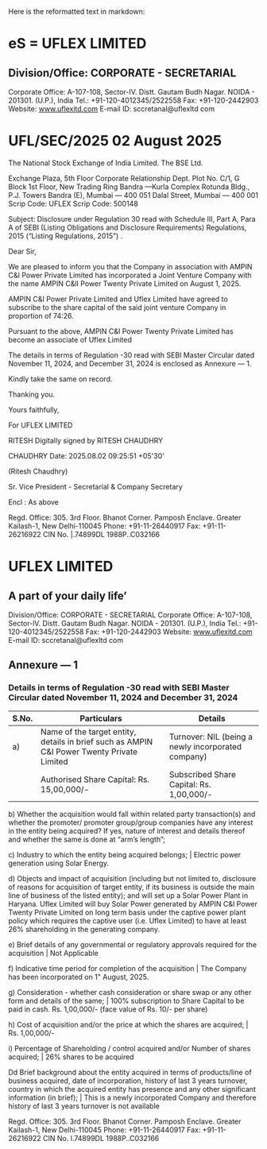 Here is the reformatted text in markdown:

# eS = UFLEX LIMITED

## Division/Office: CORPORATE - SECRETARIAL

Corporate Office: A-107-108, Sector-IV. Distt. Gautam Budh Nagar. NOIDA - 201301. (U.P.), India
Tel.: +91-120-4012345/2522558 Fax: +91-120-2442903
Website: www.uflexitd.com E-mail ID: sccretanal@uflexltd com

# UFL/SEC/2025 02 August 2025

The National Stock Exchange of India Limited. The BSE Ltd.

Exchange Plaza, 5th Floor Corporate Relationship Dept.
Plot No. C/1, G Block 1st Floor, New Trading Ring
Bandra —Kurla Complex Rotunda Bldg., P.J. Towers
Bandra (E), Mumbai — 400 051 Dalal Street, Mumbai — 400 001
Scrip Code: UFLEX Scrip Code: 500148

Subject: Disclosure under Regulation 30 read with Schedule III, Part A, Para A of
SEBI (Listing Obligations and Disclosure Requirements) Regulations,
2015 (“Listing Regulations, 2015”) .

Dear Sir,

We are pleased to inform you that the Company in association with AMPIN C&I Power
Private Limited has incorporated a Joint Venture Company with the name AMPIN C&lI
Power Twenty Private Limited on August 1, 2025.

AMPIN C&I Power Private Limited and Uflex Limited have agreed to subscribe to the share
capital of the said joint venture Company in proportion of 74:26.

Pursuant to the above, AMPIN C&I Power Twenty Private Limited has become an associate
of Uflex Limited

The details in terms of Regulation -30 read with SEBI Master Circular dated November 11,
2024, and December 31, 2024 is enclosed as Annexure — 1.

Kindly take the same on record.

Thanking you.

Yours faithfully,

For UFLEX LIMITED

RITESH
Digitally signed by RITESH
CHAUDHRY

CHAUDHRY
Date: 2025.08.02 09:25:51 +05'30'

(Ritesh Chaudhry)

Sr. Vice President - Secretarial &
Company Secretary

Encl : As above

Regd. Office: 305. 3rd Floor. Bhanot Corner. Pamposh Enclave. Greater Kailash-1, New Delhi-110045 Phone: +91-11-26440917 Fax: +91-11-26216922
CIN No. |.74899DL 1988P..C032166

# UFLEX LIMITED

## A part of your daily life’

Division/Office: CORPORATE - SECRETARIAL
Corporate Office: A-107-108, Sector-lV. Distt. Gautam Budh Nagar. NOIDA - 201301. (U.P.), India
Tel.: +91-120-4012345/2522558 Fax: +91-120-2442903
Website: www.uflexitd.com E-mail ID: sccretanal@uflexltd com

## Annexure — 1

### Details in terms of Regulation -30 read with SEBI Master Circular dated November 11, 2024 and December 31, 2024

| S.No. | Particulars | Details |
| --- | --- | --- |
| a) | Name of the target entity, details in brief such as AMPIN C&I Power Twenty Private Limited | Turnover: NIL (being a newly incorporated company) |
|  | Authorised Share Capital: Rs. 15,00,000/- | Subscribed Share Capital: Rs. 1,00,000/- |

b) Whether the acquisition would fall within related party transaction(s) and whether the promoter/ promoter group/group companies have any interest in the entity being acquired? If yes, nature of interest and details thereof and whether the same is done at “arm’s length”;

c) Industry to which the entity being acquired belongs; | Electric power generation using Solar Energy.

d) Objects and impact of acquisition (including but not limited to, disclosure of reasons for acquisition of target entity, if its business is outside the main line of business of the listed entity); and will set up a Solar Power Plant in Haryana. Uflex Limited will buy Solar Power generated by AMPIN C&I Power Twenty Private Limited on long term basis under the captive power plant policy which requires the captive user (i.e. Uflex Limited) to have at least 26% shareholding in the generating company.

e) Brief details of any governmental or regulatory approvals required for the acquisition | Not Applicable

f) Indicative time period for completion of the acquisition | The Company has been incorporated on 1" August, 2025.

g) Consideration - whether cash consideration or share swap or any other form and details of the same; | 100% subscription to Share Capital to be paid in cash. Rs. 1,00,000/- (face value of Rs. 10/- per share)

h) Cost of acquisition and/or the price at which the shares are acquired; | Rs. 1,00,000/-

i) Percentage of Shareholding / control acquired and/or Number of shares acquired; | 26% shares to be acquired

Dd Brief background about the entity acquired in terms of products/line of business acquired, date of incorporation, history of last 3 years turnover, country in which the acquired entity has presence and any other significant information (in brief); | This is a newly incorporated Company and therefore history of last 3 years turnover is not available

Regd. Office: 305. 3rd Floor. Bhanot Corner. Pamposh Enclave. Greater Kailash-1, New Delhi-110045 Phone: +91-11-26440917 Fax: +91-11-26216922
CIN No. l.74899DL 1988P..C032166
